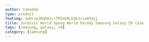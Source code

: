 ```yaml
---
author: tokodab
type: product
featimg: 1wRrvpJNqDA1crTMIdaRLhXbJriaWJhyj
title: Jurassic World Spong World Parody Samsung Galaxy S9 Case
tags: [samsung, galaxy, s9]
category: [samsung]
---
```

